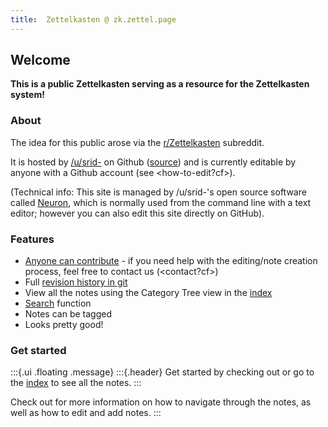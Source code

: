 ```yaml
---
title:  Zettelkasten @ zk.zettel.page
---
```


## Welcome
**This is a public Zettelkasten serving as a resource for the Zettelkasten system!**

### About
The idea for this public <zettelkasten> arose via the [r/Zettelkasten](https://reddit.com/r/Zettelkasten/) subreddit.

It is hosted by [/u/srid-](https://www.reddit.com/user/srid-) on Github ([source](https://github.com/Kuratoro/zk.zettel.page)) and is currently editable by anyone with a Github account (see <how-to-edit?cf>). 

(Technical info: This site is managed by /u/srid-'s open source software called [Neuron](https://neuron.zettel.page/), which is normally used from the command line with a text editor; however you can also edit this site directly on GitHub).

### Features
* [Anyone can contribute](https://github.com/srid/zk.zettel.page/edit/master/index.md) - if you need help with the editing/note creation process, feel free to contact us (<contact?cf>)
* Full [revision history in git](https://github.com/Kuratoro/zk.zettel.page/commits/master)
* View all the notes using the Category Tree view in the [index](z-index.html)
* [Search](search.html) function
* Notes can be tagged
* Looks pretty good!

### Get started

:::{.ui .floating .message}
:::{.header}
Get started by checking out <zettelkasten> or go to the [index](https://www.zettel.page/z-index.html) to see all the notes.
:::

Check out <how-to-use> for more information on how to navigate through the notes, as well as how to edit and add notes.
:::
